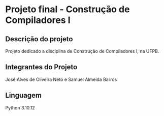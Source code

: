 
# Projeto final - Construção de Compiladores I

## Descrição do projeto
Projeto dedicado a disciplina de Construção de Compiladores I, na UFPB. 

## Integrantes do Projeto
José Alves de Oliveira Neto e Samuel Almeida Barros

## Linguagem
Python 3.10.12


